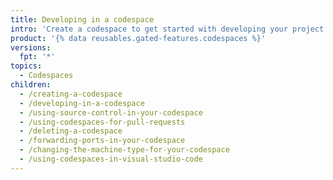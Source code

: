 ```yaml
---
title: Developing in a codespace
intro: 'Create a codespace to get started with developing your project inside a dedicated cloud environment. You can use forwarded ports to run your application and even use codespaces inside {% data variables.product.prodname_vscode %}'
product: '{% data reusables.gated-features.codespaces %}'
versions:
  fpt: '*'
topics:
  - Codespaces
children:
  - /creating-a-codespace
  - /developing-in-a-codespace
  - /using-source-control-in-your-codespace
  - /using-codespaces-for-pull-requests
  - /deleting-a-codespace
  - /forwarding-ports-in-your-codespace
  - /changing-the-machine-type-for-your-codespace
  - /using-codespaces-in-visual-studio-code
---
```


